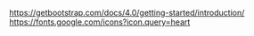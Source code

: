 https://getbootstrap.com/docs/4.0/getting-started/introduction/ \
https://fonts.google.com/icons?icon.query=heart